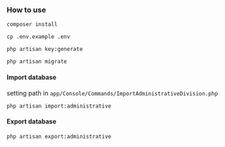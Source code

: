### How to use
`composer install`

`cp .env.example .env`

`php artisan key:generate`

`php artisan migrate`

#### Import database
setting path in `app/Console/Commands/ImportAdministrativeDivision.php`

`php artisan import:administrative`

#### Export database
`php artisan export:administrative`
